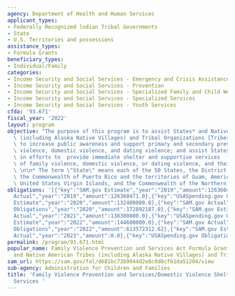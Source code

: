 ```yaml
---
agency: Department of Health and Human Services
applicant_types:
- Federally Recognized lndian Tribal Governments
- State
- U.S. Territories and possessions
assistance_types:
- Formula Grants
beneficiary_types:
- Individual/Family
categories:
- Income Security and Social Services - Emergency and Crisis Assistance
- Income Security and Social Services - Prevention
- Income Security and Social Services - Specialized Family and Child Welfare Services
- Income Security and Social Services - Specialized Services
- Income Security and Social Services - Youth Services
cfda: '93.671'
fiscal_year: '2022'
layout: program
objective: "The purpose of this program is to assist States* and Native American Tribes\
  \ (including Alaska Native Villages) and Tribal Organizations [Tribes] in efforts\
  \ to increase public awareness and support primary and secondary prevention of family\
  \ violence, domestic violence, and dating violence; and assist States and Tribes\
  \ in efforts to  provide immediate shelter and supportive services  for victims\
  \ of family violence, domestic violence, or dating violence, and their dependents.\
  \ \n\n* The term \"State\" means each of the 50 States, the District of Columbia,\
  \ the Commonwealth of Puerto Rico and the territories of Guam, American Samoa, the\
  \ United States Virgin Islands, and the Commonwealth of the Northern Mariana Islands."
obligations: '[{"key":"SAM.gov Estimate","year":"2019","amount":126360472.0},{"key":"SAM.gov
  Actual","year":"2019","amount":126360471.0},{"key":"USASpending.gov Obligations","year":"2019","amount":125479459.0},{"key":"SAM.gov
  Estimate","year":"2020","amount":132400000.0},{"key":"SAM.gov Actual","year":"2020","amount":173175000.0},{"key":"USASpending.gov
  Obligations","year":"2020","amount":172892187.0},{"key":"SAM.gov Estimate","year":"2021","amount":290300000.0},{"key":"SAM.gov
  Actual","year":"2021","amount":138300000.0},{"key":"USASpending.gov Obligations","year":"2021","amount":287810089.96},{"key":"SAM.gov
  Estimate","year":"2022","amount":144600000.0},{"key":"SAM.gov Actual","year":"2022","amount":144600000.0},{"key":"USASpending.gov
  Obligations","year":"2022","amount":613572312.62},{"key":"SAM.gov Estimate","year":"2023","amount":164100000.0},{"key":"SAM.gov
  Actual","year":"2023","amount":0.0},{"key":"USASpending.gov Obligations","year":"2023","amount":-72936308.72}]'
permalink: /program/93.671.html
popular_name: Family Violence Prevention and Services Act Formula Grants for States
  and Native American Tribes (including Alaska Native Villages) and Tribal Organizations
sam_url: https://sam.gov/fal/d681bc73b9944d2e8c0d8cf61da51204/view
sub-agency: Administration for Children and Families
title: 'Family Violence Prevention and Services/Domestic Violence Shelter and Supportive
  Services '
---
```

